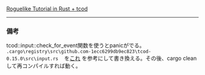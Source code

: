 [Roguelike Tutorial in Rust + tcod](https://tomassedovic.github.io/roguelike-tutorial/)

---
### 備考

tcod::input::check_for_event関数を使うとpanicがでる。
`.cargo\registry\src\github.com-1ecc6299db9ec823\tcod-0.15.0\src\input.rs　`
を[これ](https://github.com/tomassedovic/tcod-rs/commit/d27df89a213c33871b6f704678be9ca6cd40a50e)
を参考にして書き換える。その後、cargo cleanして再コンパイルすれば動く。